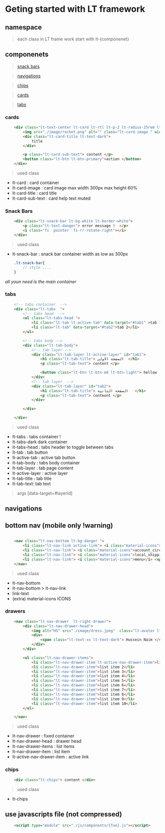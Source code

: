 # Geting started with LT framework

## namespace 

> each class in LT frame work start with lt-{componenet}

## componenets
> [snack bars ](#snack-bars)

> [navigations](#navigations)

> [chips](#chips) 

> [cards](#cards)

> [tabs](#tabs)


### cards 

```html
    <div class="lt-text-center lt-card lt-rtl lt-p-2 lt-radius-25rem lt-bg-white lt-o-f-hidden">
        <img src="./image/rocket.png" alt="" class="lt-card-image " width="200">
        <div class="lt-card-title lt-text-dark">
            title
        </div>

        <p class="lt-card-sub-text"> content </p>
        <button class="lt-btn lt-btn-primary">action </button>
    </div>
```
> used class 

* lt-card : card container
* lt-card-image : card image max width 300px max height 60% 
* lt-card-title : card title 
* lt-card-sub-text : card help text muted 

### Snack Bars

```html
    <div class="lt-snack-bar lt-bg-white lt-border-white">
        <p class="lt-text-danger"> error message !  </p>
        <i class="fi  pointer  fi-rr-rotate-right"></i>
    </div>
```
> used class 

* lt-snack-bar : snack bar container width as low as 300px

```scss
    .lt-snack-bar{
        // style ....
    }
```

_all youn need is the main container_

### tabs 

```html
    <!-- tabs container  -->
    <div class="lt-tabs  ">
        <!-- tabs head  -->
        <ul class="lt-tabs-head ">
            <li class="lt-tab lt-active-tab" data-target="#tab1" >tab 1</li>
            <li class="lt-tab" data-target="#tab2">tab 2</li>
        </ul>

        <!-- tabs body -->
        <div class="lt-tab-body">
            <!-- tab layer -->
            <div class="lt-tab-layer lt-active-layer" id="tab1">
                <h1 class="lt-tab-title"> الصفحة الاولى  </h1>
                <p class="lt-tab-text"> content </p>

                <button class="lt-btn lt-btn-md lt-btn-light"> hellow ! </button>
            </div>
            <!-- tab layer  -->
            <div class="lt-tab-layer" id="tab2">
                <h1 class="lt-tab-title"> الصفحة الثانية   </h1>
                <p class="lt-tab-text"> conteont </p>
            </div>

        </div>

    </div>

```
> used class

* lt-tabs : tabs container !
* lt-tabs-dark dark container 
* lt-tabs-head : tabs header to toggle between tabs 
* lt-tab : tab button 
* lt-active-tab : active tab button
* lt-tab-body : tabs body container 
* lt-tab-layer : tab page content 
* lt-active-layer : active layer 
* lt-tab-title : tab title 
* lt-tab-text: tab text 

> args [data-target=#layerid]

## navigations

## bottom nav (mobile only !warning)

```html

    <nav class="lt-nav-bottom lt-bg-danger ">
        <li class="lt-nav-link active-link"> <i class="material-icons">home</i> <span class="link-text"> home </span> </li>
        <li class="lt-nav-link"> <i class="material-icons">account_circle</i> <span class="link-text"> account </span> </li>
        <li class="lt-nav-link"> <i class="material-icons">local_shipping</i> <span class="link-text"> orders </span> </li>
        <li class="lt-nav-link"> <i class="material-icons">menu</i> <span class="link-text"> menu </span> </li>
    </nav>

```

> used class 

* lt-nav-bottom
* lt-nav-bottom > lt-nav-link
* link-text
* (extra) material-icons ICONS


### drawers 

```html
    <nav class="lt-nav-drawer  lt-right-drawer">
        <div class="lt-nav-drawer-head">
            <img alt="HS" src="./image/dress.jpeg"  class="lt-avatar lt-text-white lt-avatar-lg lt-bg-danger" />
            <div> 
                <span class="lt-text-xs lt-text-dark"> Hussein Naim </span>
            </div>
        </div>

        <ul class="lt-nav-drawer-items">
            <li class="lt-nav-drawer-item lt-active-nav-drawer-item">list item 1</li>
            <li class="lt-nav-drawer-item">list item 2</li>
            <li class="lt-nav-drawer-item">list item 3</li>
            <li class="lt-nav-drawer-item">list item 4</li>
            <li class="lt-nav-drawer-item">list item 5</li>
            <li class="lt-nav-drawer-item">list item 6</li>
            <li class="lt-nav-drawer-item">list item 7</li>
            <li class="lt-nav-drawer-item">list item 8</li>
            <li class="lt-nav-drawer-item">list item 9</li>
            <li class="lt-nav-drawer-item">list item 10</li>
        </ul>

    </nav>

```

> used class 

* lt-nav-drawer : fixed container 
* lt-nav-drawer-head : drawer head 
* lt-nav-drawer-items : list items 
* lt-nav-drawer-item : list item
* lt-active-nav-drawer-item : active link 

### chips

```html
    <div class="lt-chips"> content </div>
```

> used class

* lt-chips 

## use javascripts file (not compressed)
```html
    <script type="module" src="./js/components/{foo}.js"></script>
```